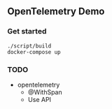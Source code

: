 OpenTelemetry Demo
---

### Get started
```shell
./script/build
docker-compose up
```

### TODO
* opentelemetry
  * @WithSpan
  * Use API
